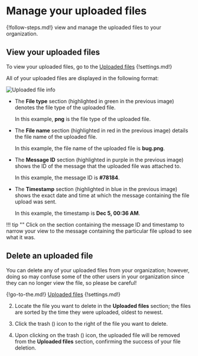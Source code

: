# Manage your uploaded files

{!follow-steps.md!} view and manage the uploaded files to your organization.

## View your uploaded files

To view your uploaded files, go to the [Uploaded files](/#settings/uploaded-files)
{!settings.md!}

All of your uploaded files are displayed in the following format:

![Uploaded file info](/static/images/help/uploaded-file.png)

* The **File type** section (highlighted in green in the previous image) denotes
the file type of the uploaded file.

    In this example, **png** is the file type of the uploaded file.

* The **File name** section (highlighted in red in the previous image) details
the file name of the uploaded file.

    In this example, the file name of the uploaded file is **bug.png**.

* The **Message ID** section (highlighted in purple in the previous image) shows
the ID of the message that the uploaded file was attached to.

    In this example, the message ID is **#78184**.

* The **Timestamp** section (highlighted in blue in the previous image) shows
the exact date and time at which the message containing the file upload was sent.

    In this example, the timestamp is **Dec 5, 00:36 AM**.

!!! tip ""
    Click on the section containing the message ID and timestamp to narrow your
    view to the message containing the particular file upload to see
    what it was.

## Delete an uploaded file

You can delete any of your uploaded files from your organization; however, doing
so may confuse some of the other users in your organization since they can no
longer view the file, so please be careful!

{!go-to-the.md!} [Uploaded files](/#settings/uploaded-files)
{!settings.md!}

2. Locate the file you want to delete in the **Uploaded files** section; the
files are sorted by the time they were uploaded, oldest to newest.

3. Click the trash (<i class="icon-vector-trash"></i>) icon to the right of the
file you want to delete.

4. Upon clicking on the trash (<i class="icon-vector-trash"></i>) icon, the
uploaded file will be removed from the **Uploaded files** section, confirming
the success of your file deletion.
